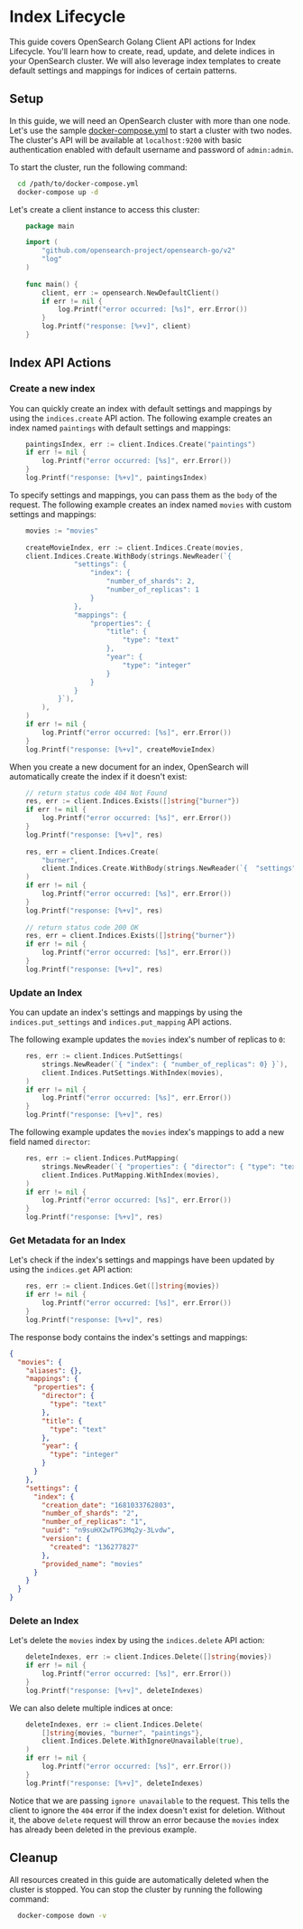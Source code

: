 # Index Lifecycle

This guide covers OpenSearch Golang Client API actions for Index Lifecycle. You'll learn how to create, read, update, and delete indices in your OpenSearch cluster. We will also leverage index templates to create default settings and mappings for indices of certain patterns.

## Setup

In this guide, we will need an OpenSearch cluster with more than one node. Let's use the sample [docker-compose.yml](https://opensearch.org/samples/docker-compose.yml) to start a cluster with two nodes. The cluster's API will be available at `localhost:9200` with basic authentication enabled with default username and password of `admin:admin`.

To start the cluster, run the following command:

```bash
  cd /path/to/docker-compose.yml
  docker-compose up -d
```

Let's create a client instance to access this cluster:

```go
    package main

    import (
        "github.com/opensearch-project/opensearch-go/v2"
        "log"
    )
    
    func main() {
        client, err := opensearch.NewDefaultClient()
        if err != nil {
            log.Printf("error occurred: [%s]", err.Error())
        }
        log.Printf("response: [%+v]", client)
    }
```

## Index API Actions

### Create a new index

You can quickly create an index with default settings and mappings by using the `indices.create` API action. The following example creates an index named `paintings` with default settings and mappings:

```go
    paintingsIndex, err := client.Indices.Create("paintings")
    if err != nil {
        log.Printf("error occurred: [%s]", err.Error())
    }
    log.Printf("response: [%+v]", paintingsIndex)
```

To specify settings and mappings, you can pass them as the `body` of the request. The following example creates an index named `movies` with custom settings and mappings:

```go
    movies := "movies"
    
    createMovieIndex, err := client.Indices.Create(movies,
    client.Indices.Create.WithBody(strings.NewReader(`{
                "settings": {
                    "index": {
                        "number_of_shards": 2,
                        "number_of_replicas": 1
                    }
                },
                "mappings": {
                    "properties": {
                        "title": {
                            "type": "text"
                        },
                        "year": {
                            "type": "integer"
                        }
                    }
                }
            }`),
        ),
    )
    if err != nil {
        log.Printf("error occurred: [%s]", err.Error())
    }
    log.Printf("response: [%+v]", createMovieIndex)
```

When you create a new document for an index, OpenSearch will automatically create the index if it doesn't exist:

```go
    // return status code 404 Not Found
    res, err := client.Indices.Exists([]string{"burner"})
    if err != nil {
        log.Printf("error occurred: [%s]", err.Error())
    }
    log.Printf("response: [%+v]", res)
    
    res, err = client.Indices.Create(
        "burner",
        client.Indices.Create.WithBody(strings.NewReader(`{  "settings": {} }`)),
    )
    if err != nil {
        log.Printf("error occurred: [%s]", err.Error())
    }
    log.Printf("response: [%+v]", res)
    
    // return status code 200 OK
    res, err = client.Indices.Exists([]string{"burner"})
    if err != nil {
        log.Printf("error occurred: [%s]", err.Error())
    }
    log.Printf("response: [%+v]", res)
```

### Update an Index

You can update an index's settings and mappings by using the `indices.put_settings` and `indices.put_mapping` API actions.

The following example updates the `movies` index's number of replicas to `0`:

```go
    res, err := client.Indices.PutSettings(
        strings.NewReader(`{ "index": { "number_of_replicas": 0} }`),
        client.Indices.PutSettings.WithIndex(movies),
    )
    if err != nil {
        log.Printf("error occurred: [%s]", err.Error())
    }
    log.Printf("response: [%+v]", res)
```

The following example updates the `movies` index's mappings to add a new field named `director`:

```go
    res, err := client.Indices.PutMapping(
        strings.NewReader(`{ "properties": { "director": { "type": "text" } } }`),
        client.Indices.PutMapping.WithIndex(movies),
    )
    if err != nil {
        log.Printf("error occurred: [%s]", err.Error())
    }
    log.Printf("response: [%+v]", res)
```

### Get Metadata for an Index

Let's check if the index's settings and mappings have been updated by using the `indices.get` API action:

```go
    res, err := client.Indices.Get([]string{movies})
    if err != nil {
        log.Printf("error occurred: [%s]", err.Error())
    }
    log.Printf("response: [%+v]", res)
```

The response body contains the index's settings and mappings:

```json
{
  "movies": {
    "aliases": {},
    "mappings": {
      "properties": {
        "director": {
          "type": "text"
        },
        "title": {
          "type": "text"
        },
        "year": {
          "type": "integer"
        }
      }
    },
    "settings": {
      "index": {
        "creation_date": "1681033762803",
        "number_of_shards": "2",
        "number_of_replicas": "1",
        "uuid": "n9suHX2wTPG3Mq2y-3Lvdw",
        "version": {
          "created": "136277827"
        },
        "provided_name": "movies"
      }
    }
  }
}
```

### Delete an Index

Let's delete the `movies` index by using the `indices.delete` API action:

```go
    deleteIndexes, err := client.Indices.Delete([]string{movies})
    if err != nil {
        log.Printf("error occurred: [%s]", err.Error())
    }
    log.Printf("response: [%+v]", deleteIndexes)
```

We can also delete multiple indices at once:

```go
    deleteIndexes, err := client.Indices.Delete(
        []string{movies, "burner", "paintings"},
        client.Indices.Delete.WithIgnoreUnavailable(true),
    )
    if err != nil {
        log.Printf("error occurred: [%s]", err.Error())
    }
    log.Printf("response: [%+v]", deleteIndexes)
```

Notice that we are passing `ignore unavailable` to the request. This tells the client to ignore the `404` error if the index doesn't exist for deletion. Without it, the above `delete` request will throw an error because the `movies` index has already been deleted in the previous example.

## Cleanup

All resources created in this guide are automatically deleted when the cluster is stopped. You can stop the cluster by running the following command:

```bash
  docker-compose down -v
```
